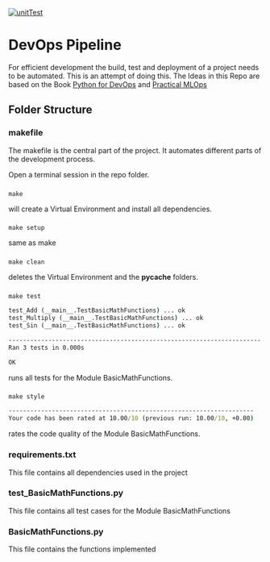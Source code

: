 [![unitTest](https://github.com/TobiasRothlin/DevOpsPipeline/actions/workflows/CodeTest.yml/badge.svg?event=push)](https://github.com/TobiasRothlin/DevOpsPipeline/actions/workflows/CodeTest.yml)

# DevOps Pipeline
For efficient development the build, test and deployment of a project needs to be automated. This is an attempt of doing this. The Ideas in this Repo are based on the Book [Python for DevOps](https://www.oreilly.com/library/view/python-for-devops/9781492057680/) 
and [Practical MLOps](https://www.oreilly.com/library/view/practical-mlops/9781098103002/)

## Folder Structure

### makefile
The makefile is the central part of the project. It automates different parts of the development process.

Open a terminal session in the repo folder.
###
```
make
```
will create a Virtual Environment and install all dependencies.
###
```
make setup 
```
same as make
###
```
make clean 
```
deletes the Virtual Environment and the __pycache__ folders.
###
```
make test 
```
```cmd
test_Add (__main__.TestBasicMathFunctions) ... ok
test_Multiply (__main__.TestBasicMathFunctions) ... ok
test_Sin (__main__.TestBasicMathFunctions) ... ok

----------------------------------------------------------------------
Ran 3 tests in 0.000s

OK
```
runs all tests for the Module BasicMathFunctions.
###
```
make style
```
```cmd
--------------------------------------------------------------------
Your code has been rated at 10.00/10 (previous run: 10.00/10, +0.00)
```

rates the code quality of the Module BasicMathFunctions.

### requirements.txt
This file contains all dependencies used in the project

### test_BasicMathFunctions.py
This file contains all test cases for the Module BasicMathFunctions

### BasicMathFunctions.py
This file contains the functions implemented